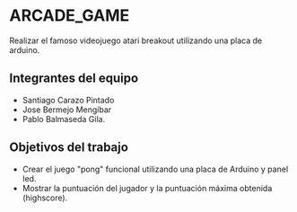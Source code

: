 # ARCADE_GAME

Realizar el famoso videojuego atari breakout utilizando una placa de arduino.

## Integrantes del equipo

* Santiago Carazo Pintado 
* Jose Bermejo Mengíbar
* Pablo Balmaseda Gila.

## Objetivos del trabajo

* Crear el juego "pong" funcional utilizando una placa de Arduino y panel led.
* Mostrar la puntuación del jugador y la puntuación máxima obtenida (highscore).
